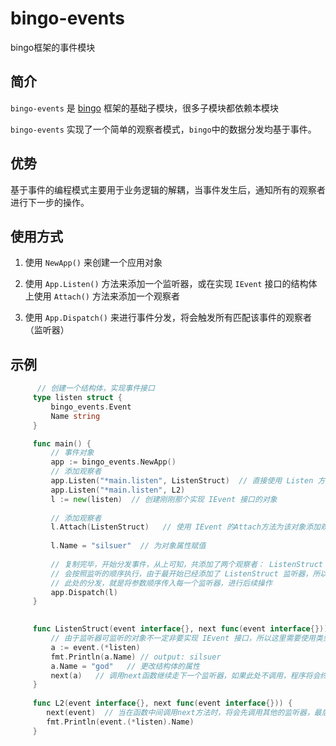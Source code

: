 # bingo-events
bingo框架的事件模块

## 简介
   
   `bingo-events` 是 [bingo](https://github.com/silsuer/bingo) 框架的基础子模块，很多子模块都依赖本模块
   
   `bingo-events` 实现了一个简单的观察者模式，`bingo`中的数据分发均基于事件。
   
## 优势
  
   基于事件的编程模式主要用于业务逻辑的解耦，当事件发生后，通知所有的观察者进行下一步的操作。

## 使用方式

   1. 使用 `NewApp()` 来创建一个应用对象
    
   2. 使用 `App.Listen()` 方法来添加一个监听器，或在实现 `IEvent` 接口的结构体上使用 `Attach()` 方法来添加一个观察者
   
   3. 使用 `App.Dispatch()` 来进行事件分发，将会触发所有匹配该事件的观察者（监听器）

## 示例
   
   ```go
         // 创建一个结构体，实现事件接口
        type listen struct {
        	bingo_events.Event
        	Name string
        }
  
        func main() {
        	// 事件对象
        	app := bingo_events.NewApp()
        	// 添加观察者
        	app.Listen("*main.listen", ListenStruct)  // 直接使用 Listen 方法，为监听的结构体添加一个回调 
        	app.Listen("*main.listen", L2)
        	l := new(listen)  // 创建刚刚那个实现 IEvent 接口的对象
        
        	// 添加观察者
        	l.Attach(ListenStruct)   // 使用 IEvent 的Attach方法为该对象添加观察者
        
        	l.Name = "silsuer"  // 为对象属性赋值
  	
        	// 复制完毕，开始分发事件，从上可知，共添加了两个观察者： ListenStruct 和 L2
  	        // 会按照监听的顺序执行，由于最开始已经添加了 ListenStruct 监听器，所以第二次再次添加的时候不会重复添加
            // 此处的分发，就是将参数顺序传入每一个监听器，进行后续操作
  	        app.Dispatch(l)
        }
  
        
        func ListenStruct(event interface{}, next func(event interface{})) {
        	// 由于监听器可监听的对象不一定非要实现 IEvent 接口，所以这里需要使用类型断言，将对象转换回原本的类型
  	        a := event.(*listen)
        	fmt.Println(a.Name) // output: silsuer
        	a.Name = "god"   // 更改结构体的属性
        	next(a)   // 调用next函数继续走下一个监听器，如果此处不调用，程序将会终止在此处，不会继续往下执行
        }
        
        func L2(event interface{}, next func(event interface{})) {      
  	       next(event)  // 当在函数中间调用next方法时，将会先调用其他的监听器，最后在继续往下走
  	       fmt.Println(event.(*listen).Name)
        }

   ```
 

